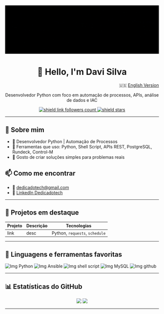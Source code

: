 <p>
 <img src="img/DedicadoTech.gif" alt="Logo Dedicadotech" title="Dedicadotech"/>
</p> 
<h1 align="center">👋 Hello, I'm Davi Silva</h1>

<p align="right">
  🇺🇸 <a href="README.md">English Version</a>
</p>

<p align="center">
  Desenvolvedor Python com foco em automação de processos, APIs, análise de dados e IAC
</p>

<p align="center">
  <a href="https://github.com/dedicadotech">
    <img src="https://img.shields.io/github/followers/dedicadotech?style=plastic&color=blue" alt="shield link followers count" title="followers"/>
  </a>
  <a href="https://github.com/dedicadotech?tab=repositories">
    <img src="https://img.shields.io/github/stars/dedicadotech?affiliations=OWNER&style=plastic&color=blue" alt="shield stars" title="stars"/>
  </a>
</p>

---

## 🚀 Sobre mim
- 💼 Desenvolvedor Python | Automação de Processos
- 🔧 Ferramentas que uso: Python, Shell Script, APIs REST, PostgreSQL, Rundeck, Control-M
- 🎯 Gosto de criar soluções simples para problemas reais
## 📫 Como me encontrar
- 📧 dedicadotech@gmail.com
- 💼 [LinkedIn Dedicadotech](https://www.linkedin.com/in/dedicadotech)


---

## 🧪 Projetos em destaque

| Projeto | Descrição | Tecnologias |
|--------|-----------|-------------|
| link | desc | Python, `requests`, `schedule` |


---

## 📌 Linguagens e ferramentas favoritas

<p align="left">
  <img src="https://img.icons8.com/color/48/000000/python.png" alt="Img Python" title="Python"/>
  <img src="https://img.icons8.com/color/48/ansible.png" alt="Img Ansible" title="Ansible"/>
  <img src="https://img.icons8.com/plasticine/48/000000/console.png" alt="Img shell script" title="Shell Script"/>
  <img src="https://img.icons8.com/fluency/48/mysql-logo.png" alt="Img MySQL" title="MySQL"/>
  <img src="https://img.icons8.com/glyph-neue/64/github.png" alt="Img github" title="Github"/>
  
 
</p>

---

## 📊 Estatísticas do GitHub
<p align="center">
  <img height="180em" src="https://github-readme-stats.vercel.app/api?username=dedicadotech&show_icons=true&theme=radical"/>
  <img height="180em" src="https://github-readme-stats.vercel.app/api/top-langs/?username=dedicadotech&layout=compact&theme=radical"/>
</p>

---

